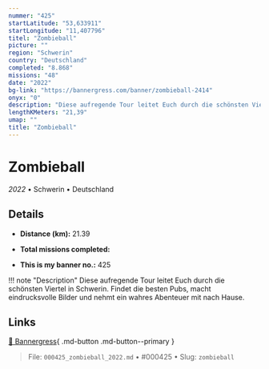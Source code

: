 ```yaml
---
nummer: "425"
startLatitude: "53,633911"
startLongitude: "11,407796"
titel: "Zombieball"
picture: ""
region: "Schwerin"
country: "Deutschland"
completed: "8.868"
missions: "48"
date: "2022"
bg-link: "https://bannergress.com/banner/zombieball-2414"
onyx: "0"
description: "Diese aufregende Tour leitet Euch durch die schönsten Viertel in Schwerin. Findet die besten Pubs, macht eindrucksvolle Bilder und nehmt ein wahres Abenteuer mit nach Hause."
lengthKMeters: "21,39"
umap: ""
title: "Zombieball"
---
```

# Zombieball

*2022* • Schwerin • Deutschland



## Details
- **Distance (km):** 21.39

- **Total missions completed:** 
- **This is my banner no.:** 425


!!! note "Description"
    Diese aufregende Tour leitet Euch durch die schönsten Viertel in Schwerin. Findet die besten Pubs, macht eindrucksvolle Bilder und nehmt ein wahres Abenteuer mit nach Hause.



## Links
[🔗 Bannergress](https://bannergress.com/banner/zombieball-2414){ .md-button .md-button--primary }



> File: `000425_zombieball_2022.md` • #000425 • Slug: `zombieball`
